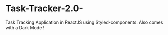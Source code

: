 # Task-Tracker-2.0-
Task Tracking Application in ReactJS using Styled-components.
Also comes with a Dark Mode !
